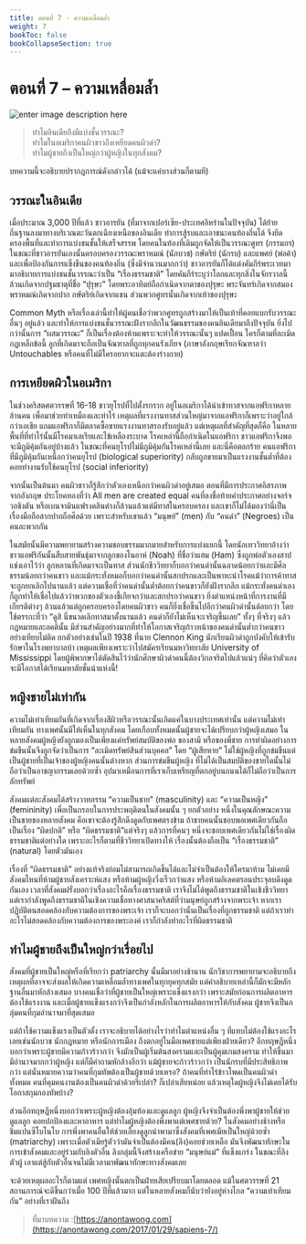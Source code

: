 ```yaml
---
title: ตอนที่ 7 - ความเหลื่อมล้ำ
weight: 7
bookToc: false
bookCollapseSection: true
---
```


ตอนที่ 7 – ความเหลื่อมล้ำ
===

![enter image description here](https://anontawong.files.wordpress.com/2017/01/20170129_inequality.png?w=676)

> ทำไมอินเดียถึงมีแบ่งชั้นวรรณะ?  
ทำไมในอเมริกาคนผิวขาวถึงเหยียดคนผิวดำ?  
ทำไมผู้ชายถึงเป็นใหญ่กว่าผู้หญิงในทุกสังคม?

บทความนี้จะอธิบายปรากฎการณ์ดังกล่าวได้ (แม้จะแค่บางส่วนก็ตามที)

## วรรณะในอินเดีย  

เมื่อประมาณ 3,000 ปีที่แล้ว ชาวอารยัน (ที่มาจากเปอร์เซีย-ประเทศอิหร่านในปัจจุบัน) ได้ย้ายถิ่นฐานลงมาทางบริเวณตะวันตกเฉียงเหนือของอินเดีย ทำการสู้รบและเอาชนะคนท้องถิ่นได้ จึงยึดครองพื้นที่และทำการแบ่งชนชั้นให้เสร็จสรรพ โดยคนในท้องที่เดิมถูกจัดให้เป็นวรรณะศูทร (กรรมกร) ในขณะที่ชาวอารยันเองนั้นครอบครองวรรณะพราหมณ์ (นักบวช) กษัตริย์ (นักรบ) และแพศย์ (พ่อค้า) และเพื่อป้องกันการแข็งขืนของคนท้องถิ่น (ซึ่งมีจำนวนมากกว่า) ชาวอารยันก็ได้แต่งคัมภีร์พระเวทมามาอธิบายการแบ่งชนชั้นวรรณะว่าเป็น “เรื่องธรรมชาติ” โดยคัมภีร์ระบุว่าโลกและทุกสิ่งในจักรวาลนี้ล้วนเกิดจากปฐมธาตุที่ชื่อ “ปุรุษะ” โดยพระอาทิตย์ถือกำเนิดจากตาของปุรุษะ พระจันทร์เกิดจากสมอง พราหมณ์เกิดจากปาก กษัตริย์เกิดจากแขน ส่วนพวกศูทรนั้นเกิดจากเท้าของปุรุษะ

Common Myth หรือเรื่องเล่านี้ทำให้ผู้คนเชื่อว่าพวกศูทรถูกสร้างมาให้เป็นเท้าที่คอยแบกรับวรรณะอื่นๆ อยู่แล้ว และทำให้การแบ่งชนชั้นวรรณะฝังรากลึกในวัฒนธรรมของคนอินเดียมาถึงปัจจุบัน ยิ่งไปกว่านั้นการ “ผสมวรรณะ” ก็เป็นเรื่องต้องห้ามเพราะจะทำให้วรรณะนั้นๆ แปดเปื้อน ใครก็ตามที่ละเมิดกฎเหล็กข้อนี้ ลูกที่เกิดมาจะถือเป็นจัณฑาลที่ถูกทุกคนรังเกียจ (ภาษาอังกฤษเรียกจัณฑาลว่า Untouchables หรือคนที่ไม่มีใครอยากจะแตะต้องร่างกาย)

## การเหยียดผิวในอเมริกา  

ในช่วงคริสตศตวรรษที่ 16-18 ชาวยุโรปที่ไปตั้งรกราก อยู่ในอเมริกาได้นำเข้าทาสจากแอฟริกาหลายล้านคน เพื่อมาช่วยทำเหมืองและทำไร่ เหตุผลที่แรงงานทาสส่วนใหญ่มาจากแอฟริกาก็เพราะว่าอยู่ใกล้กว่าเอเชีย แถมแอฟริกาก็มีตลาดซื้อขายแรงงานทาสรองรับอยู่แล้ว แต่เหตุผลที่สำคัญที่สุดก็คือ ในหลายพื้นที่ที่ทำไร่นั้นมีโรคมาเลเรียและไข้เหลืองระบาด โรคเหล่านี้ถือกำเนิดในแอฟริกา ชาวแอฟริกาจึงพอจะมีภูมิคุ้มกันอยู่บ้างแล้ว ในขณะที่คนยุโรปไม่มีภูมิคุ้มกันโรคเหล่านี้เลย และนี่คือตลกร้าย คนแอฟริกาที่มีภูมิคุ้มกันเหนือกว่าคนยุโรป (biological superiority) กลับถูกขายมาเป็นแรงงานชั้นต่ำที่ต้องคอยทำงานรับใช้คนยุโรป (social inferiority)

จากนั้นเป็นต้นมา คนผิวขาวก็รู้สึกว่าตัวเองเหนือกว่าคนผิวดำอยู่เสมอ ตอนที่มีการประกาศอิสรภาพจากอังกฤษ ประโยคทองที่ว่า All men are created equal คนที่ลงชื่อท้ายคำประกาศอย่างจอร์จวอชิงตัน หรือเบนจามินแฟรงคลินต่างก็ล้วนแล้วแต่มีทาสในครอบครอง และเขาก็ไม่ได้มองว่านี่เป็นเรื่องมือถือสากปากถือศีลด้วย เพราะสำหรับเขาแล้ว “มนุษย์” (men) กับ “คนดำ” (Negroes) เป็นคนละพวกกัน

ในสมัยนั้นมีความพยายามสร้างความชอบธรรมมากมายสำหรับการแบ่งแยกนี้ โดยนักเทววิทยาอ้างว่า ชาวแอฟริกันนั้นสืบสายพันธุ์มาจากลูกของโนอาห์ (Noah) ที่ชื่อว่าแฮม (Ham) ซึ่งถูกพ่อตัวเองสาปแช่งเอาไว้ว่า ลูกหลานที่เกิดมาจะเป็นทาส ส่วนนักชีววิทยาก็บอกว่าคนดำนั้นฉลาดน้อยกว่าและมีศีลธรรมน้อยกว่าคนขาว และแม้กระทั่งหมอก็บอกว่าคนดำนั้นสกปรกและเป็นพาหะนำโรคแม้ว่าการค้าทาสจะถูกยกเลิกไปนานแล้ว 
แต่ความเชื่อที่ว่าคนดำนั้นต่ำต้อยกว่าคนขาวก็ยังฝังรากลึก แม้กระทั่งคนดำเอง ก็ถูกทำให้เชื่อไปแล้วว่าพวกของตัวเองขี้เกียจกว่าและสกปรกว่าคนขาว ยิ่งตำแหน่งหน้าที่การงานที่มีเกียรติต่างๆ ล้วนแล้วแต่ถูกครอบครองโดยคนผิวขาว คนก็ยิ่งเชื่อขึ้นไปอีกว่าคนผิวดำนั้นด้อยกว่า โดยใช้ตรรกะที่ว่า “ดูสิ นี่ขนาดเลิกทาสมาตั้งนานแล้ว คนดำก็ยังไม่เห็นจะเจริญขึ้นเลย” ทั้งๆ ที่จริงๆ แล้วกฎหมายและอคตินั้น มีส่วนสำคัญอย่างมากที่ทำให้โอกาสเจริญก้าวหน้าของคนดำนั้นต่ำกว่าคนขาวอย่างเทียบไม่ติด ยกตัวอย่างเช่นในปี 1938 ที่นาย Clennon King นักเรียนผิวดำถูกบังคับให้เข้ารับรักษาในโรงพยาบาลบ้า เหตุผลเพียงเพราะว่าไปสมัครเรียนมหาวิทยาลัย University of Mississippi โดยผู้พิพากษาได้ตัดสินไว้ว่านักศึกษาผิวดำคนนี้ต้องวิกลจริตไปแล้วแน่ๆ ที่คิดว่าตัวเองจะมีโอกาสได้เรียนมหาลัยชั้นนำแห่งนี้!

## หญิงชายไม่เท่ากัน  

ความไม่เท่าเทียมกันที่เกิดจากเรื่องสีผิวหรือวรรณะนั้นเกิดแค่ในบางประเทศเท่านั้น แต่ความไม่เท่าเทียมกัน ทางเพศนั้นมีให้เห็นในทุกสังคม โดยเกือบทั้งหมดนั้นผู้ชายจะได้เปรียบกว่าผู้หญิงเสมอ ในหลายสังคมผู้หญิงยังถูกมองเป็นเพียงแค่ทรัพย์สมบัติของพ่อ ของสามี หรือของพี่ชาย การทำผิดอย่างการข่มขืนนั้นจึงถูกจัดว่าเป็นการ “ละเมิดทรัพย์สินส่วนบุคคล” โดย “ผู้เสียหาย” ไม่ใช่ผู้หญิงที่ถูกข่มขืนแต่เป็นผู้ชายที่เป็นเจ้าของผู้หญิงคนนั้นต่างหาก ส่วนการข่มขืนผู้หญิง ที่ไม่ได้เป็นสมบัติของชายใดนั้นไม่ถือว่าเป็นอาชญากรรมเลยด้วยซ้ำ อุปมาเหมือนการที่เราเก็บเหรียญที่ตกอยู่บนถนนได้ก็ไม่ถือว่าเป็นการลักทรัพย์ 

สังคมแต่ละสังคมได้สร้างวาทกรรม “ความเป็นชาย” (masculinity) และ “ความเป็นหญิง” (femininity) เพื่อเป็นกรอบในการประพฤติตนในสังคมนั้น ๆ ยกตัวอย่าง หนึ่งในคุณลักษณะความเป็นชายของหลายสังคม คือเขาจะต้องรู้สึกดึงดูดกับเพศตรงข้าม ถ้าชายคนนั้นชอบพอเพศเดียวกันถือเป็นเรื่อง “ผิดปกติ” หรือ “ผิดธรรมชาติ”แต่จริงๆ แล้วการที่คนๆ หนึ่งจะชอบเพศเดียวกันไม่ใช่เรื่องผิดธรรมชาติแต่อย่างใด เพราะอะไรก็ตามที่ชีววิทยาเปิดทางให้ เรื่องนั้นต้องถือเป็น “เรื่องธรรมชาติ” (natural) โดยตัวมันเอง

เรื่องที่ “ผิดธรรมชาติ” อย่างแท้จริงย่อมไม่สามารถเกิดขึ้นได้และไม่จำเป็นต้องให้ใครมาห้าม ไม่เคยมีสังคมไหนที่ห้ามผู้ชายสังเคราะห์แสง หรือห้ามผู้หญิงวิ่งเร็วกว่าแสง หรือห้ามอิเลคตรอนประจุลบดึงดูดกันเอง เวลาที่สังคมฝรั่งบอกว่าเรื่องอะไรคือเรื่องธรรมชาติ เราจึงไม่ได้พูดถึงธรรมชาติในเชิงชีววิทยา แต่เรากำลังพูดถึงธรรมชาติในเชิงความเชื่อทางศาสนาคริสต์ที่ว่ามนุษย์ถูกสร้างจากพระเจ้า หากเราปฏิบัติตนสอดคล้องกับความต้องการของพระเจ้า เราก็จะบอกว่านั่นเป็นเรื่องที่ถูกธรรมชาติ แต่ถ้าเราทำอะไรไม่สอดคล้องกับความต้องการของพระองค์ เราก็กำลังทำอะไรที่ผิดธรรมชาติ

## ทำไมผู้ชายถึงเป็นใหญ่กว่าเรื่อยไป

สังคมที่ผู้ชายเป็นใหญ่หรือที่เรียกว่า patriarchy นั้นมีมาอย่างช้านาน นักวิชาการพยายามจะอธิบายถึงเหตุผลที่อาจจะส่งผลให้เกิดความเหลื่อมล้ำทางเพศในทุกยุคทุกสมัย แต่คำอธิบายเหล่านี้ก็มักจะมีหลักฐานอื่นมาหักล้างเสมอ บางคนเชื่อว่าที่ผู้ชายเป็นใหญ่เพราะแข็งแรงกว่า เพราะสมัยก่อนการผลิตอาหารต้องใช้แรงงาน และเมื่อผู้ชายแข็งแรงกว่าจึงเป็นกำลังหลักในการผลิตอาหารให้กับสังคม ผู้ชายจึงเป็นกลุ่มคนที่กุมอำนาจมาที่สุดเสมอ 

แต่ถ้าใช้ความแข็งแรงเป็นตัวตั้ง เราจะอธิบายได้อย่างไรว่าทำไมตำแหน่งอื่น ๆ ที่แทบไม่ต้องใช้แรงอะไรเลยเช่นนักบวช นักกฎหมาย หรือนักการเมือง ถึงตกอยู่ในมือเพศชายแต่เพียงฝ่ายเดียว? อีกทฤษฎีหนึ่งบอกว่าเพราะผู้ชายมีความก้าวร้าวกว่า จึงมักเป็นผู้เริ่มต้นสงครามและเป็นผู้คุมเกมสงคราม ทำให้ขึ้นมามีอำนาจมากกว่าผู้หญิง แต่ก็มีคำถามหักล้างอีกว่า แม้ผู้ชายจะก้าวร้าวกว่า เป็นนักรบที่มีประสิทธิภาพกว่า แต่นั่นหมายความว่าคนที่กุมทัพต้องเป็นผู้ชายด้วยเหรอ? ถ้าคนที่ทำไร่ข้าวโพดเป็นคนผิวดำทั้งหมด คนที่คุมคนงานต้องเป็นคนผิวดำด้วยรึเปล่า? ก็เปล่าเสียหน่อย แล้วเหตุใดผู้หญิงจึงไม่เคยได้รับโอกาสกุมกองทัพบ้าง?

ส่วนอีกทฤษฎีหนึ่งบอกว่าเพราะผู้หญิงต้องอุ้มท้องและดูแลลูก ผู้หญิงจึงจำเป็นต้องพึ่งพาผู้ชายให้ช่วยดูแลลูก คอยปกป้องและหาอาหาร แต่ทำไมผู้หญิงต้องพึ่งพาแต่เพศชายด้วย? ในสังคมอย่างช้างหรือชิมแปนซีโบโนโบ การพึ่งพาคนอื่นให้ช่วยเลี้ยงดูลูกนำพามาซึ่งสังคมที่เพศเมียเป็นใหญ่ด้วยซ้ำ (matriarchy) เพราะเมื่อตัวเมียรู้ตัวว่ามันจำเป็นต้องมีคน(ลิง)คอยช่วยเหลือ มันจึงพัฒนาทักษะในการเข้าสังคมและอยู่ร่วมกับลิงตัวอื่น ลิงกลุ่มนี้จึงสร้างเครือข่าย “มนุษย์แม่” ที่แข็งแกร่ง ในขณะที่ลิงตัวผู้ เอาแต่สู้กับตัวอื่นจนไม่มีเวลามาพัฒนาทักษะทางสังคมเลย

จะด้วยเหตุผลอะไรก็ตามแต่ เพศหญิงนั้นตกเป็นฝ่ายเสียเปรียบมาโดยตลอด แม้ในศตวรรษที่ 21 สถานการณ์จะดีขึ้นกว่าเมื่อ 100 ปีที่แล้วมาก แต่ในหลายสังคมก็นับว่ายังอยู่ห่างไกล “ความเท่าเทียมกัน” อย่างที่เราฝันถึง

>ที่มาบทความ :[https://anontawong.com](https://anontawong.com/2017/01/29/sapiens-7/)